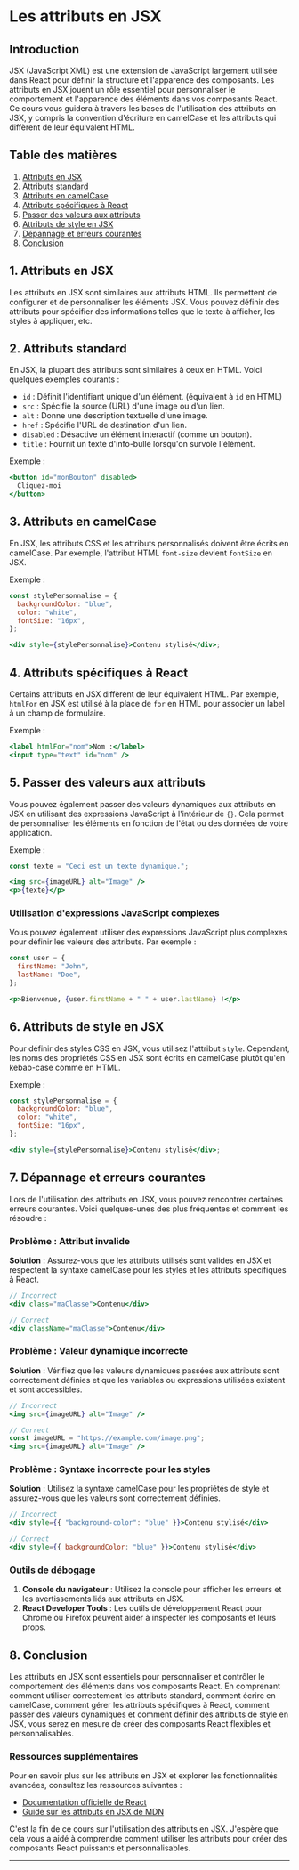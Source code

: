 # Les attributs en JSX

## Introduction

JSX (JavaScript XML) est une extension de JavaScript largement utilisée dans React pour définir la structure et l'apparence des composants. Les attributs en JSX jouent un rôle essentiel pour personnaliser le comportement et l'apparence des éléments dans vos composants React. Ce cours vous guidera à travers les bases de l'utilisation des attributs en JSX, y compris la convention d'écriture en camelCase et les attributs qui diffèrent de leur équivalent HTML.

## Table des matières

1. [Attributs en JSX](#attributs-en-jsx)
2. [Attributs standard](#attributs-standard)
3. [Attributs en camelCase](#attributs-en-camelcase)
4. [Attributs spécifiques à React](#attributs-spécifiques-à-react)
5. [Passer des valeurs aux attributs](#passer-des-valeurs-aux-attributs)
6. [Attributs de style en JSX](#attributs-de-style-en-jsx)
7. [Dépannage et erreurs courantes](#dépannage-et-erreurs-courantes)
8. [Conclusion](#conclusion)

## 1. Attributs en JSX

Les attributs en JSX sont similaires aux attributs HTML. Ils permettent de configurer et de personnaliser les éléments JSX. Vous pouvez définir des attributs pour spécifier des informations telles que le texte à afficher, les styles à appliquer, etc.

## 2. Attributs standard

En JSX, la plupart des attributs sont similaires à ceux en HTML. Voici quelques exemples courants :

- `id` : Définit l'identifiant unique d'un élément. (équivalent à `id` en HTML)
- `src` : Spécifie la source (URL) d'une image ou d'un lien.
- `alt` : Donne une description textuelle d'une image.
- `href` : Spécifie l'URL de destination d'un lien.
- `disabled` : Désactive un élément interactif (comme un bouton).
- `title` : Fournit un texte d'info-bulle lorsqu'on survole l'élément.

Exemple :

```jsx
<button id="monBouton" disabled>
  Cliquez-moi
</button>
```

## 3. Attributs en camelCase

En JSX, les attributs CSS et les attributs personnalisés doivent être écrits en camelCase. Par exemple, l'attribut HTML `font-size` devient `fontSize` en JSX.

Exemple :

```jsx
const stylePersonnalise = {
  backgroundColor: "blue",
  color: "white",
  fontSize: "16px",
};

<div style={stylePersonnalise}>Contenu stylisé</div>;
```

## 4. Attributs spécifiques à React

Certains attributs en JSX diffèrent de leur équivalent HTML. Par exemple, `htmlFor` en JSX est utilisé à la place de `for` en HTML pour associer un label à un champ de formulaire.

Exemple :

```jsx
<label htmlFor="nom">Nom :</label>
<input type="text" id="nom" />
```

## 5. Passer des valeurs aux attributs

Vous pouvez également passer des valeurs dynamiques aux attributs en JSX en utilisant des expressions JavaScript à l'intérieur de `{}`. Cela permet de personnaliser les éléments en fonction de l'état ou des données de votre application.

Exemple :

```jsx
const texte = "Ceci est un texte dynamique.";

<img src={imageURL} alt="Image" />
<p>{texte}</p>
```

### Utilisation d'expressions JavaScript complexes

Vous pouvez également utiliser des expressions JavaScript plus complexes pour définir les valeurs des attributs. Par exemple :

```jsx
const user = {
  firstName: "John",
  lastName: "Doe",
};

<p>Bienvenue, {user.firstName + " " + user.lastName} !</p>
```

## 6. Attributs de style en JSX

Pour définir des styles CSS en JSX, vous utilisez l'attribut `style`. Cependant, les noms des propriétés CSS en JSX sont écrits en camelCase plutôt qu'en kebab-case comme en HTML.

Exemple :

```jsx
const stylePersonnalise = {
  backgroundColor: "blue",
  color: "white",
  fontSize: "16px",
};

<div style={stylePersonnalise}>Contenu stylisé</div>;
```

## 7. Dépannage et erreurs courantes

Lors de l'utilisation des attributs en JSX, vous pouvez rencontrer certaines erreurs courantes. Voici quelques-unes des plus fréquentes et comment les résoudre :

### Problème : Attribut invalide

**Solution** : Assurez-vous que les attributs utilisés sont valides en JSX et respectent la syntaxe camelCase pour les styles et les attributs spécifiques à React.

```jsx
// Incorrect
<div class="maClasse">Contenu</div>

// Correct
<div className="maClasse">Contenu</div>
```

### Problème : Valeur dynamique incorrecte

**Solution** : Vérifiez que les valeurs dynamiques passées aux attributs sont correctement définies et que les variables ou expressions utilisées existent et sont accessibles.

```jsx
// Incorrect
<img src={imageURL} alt="Image" />

// Correct
const imageURL = "https://example.com/image.png";
<img src={imageURL} alt="Image" />
```

### Problème : Syntaxe incorrecte pour les styles

**Solution** : Utilisez la syntaxe camelCase pour les propriétés de style et assurez-vous que les valeurs sont correctement définies.

```jsx
// Incorrect
<div style={{ "background-color": "blue" }}>Contenu stylisé</div>

// Correct
<div style={{ backgroundColor: "blue" }}>Contenu stylisé</div>
```

### Outils de débogage

1. **Console du navigateur** : Utilisez la console pour afficher les erreurs et les avertissements liés aux attributs en JSX.
2. **React Developer Tools** : Les outils de développement React pour Chrome ou Firefox peuvent aider à inspecter les composants et leurs props.

## 8. Conclusion

Les attributs en JSX sont essentiels pour personnaliser et contrôler le comportement des éléments dans vos composants React. En comprenant comment utiliser correctement les attributs standard, comment écrire en camelCase, comment gérer les attributs spécifiques à React, comment passer des valeurs dynamiques et comment définir des attributs de style en JSX, vous serez en mesure de créer des composants React flexibles et personnalisables.

### Ressources supplémentaires

Pour en savoir plus sur les attributs en JSX et explorer les fonctionnalités avancées, consultez les ressources suivantes :
- [Documentation officielle de React](https://reactjs.org/docs/introducing-jsx.html)
- [Guide sur les attributs en JSX de MDN](https://developer.mozilla.org/en-US/docs/Web/JavaScript/Reference/Template_literals)

C'est la fin de ce cours sur l'utilisation des attributs en JSX. J'espère que cela vous a aidé à comprendre comment utiliser les attributs pour créer des composants React puissants et personnalisables.

---
